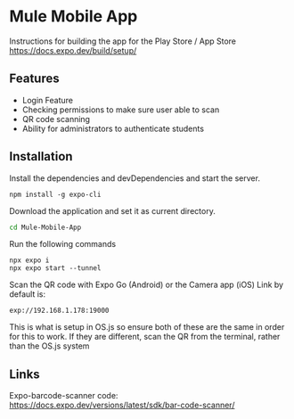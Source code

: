 # Mule Mobile App

Instructions for building the app for the Play Store / App Store
https://docs.expo.dev/build/setup/


## Features

- Login Feature
- Checking permissions to make sure user able to scan
- QR code scanning
- Ability for administrators to authenticate students

## Installation

Install the dependencies and devDependencies and start the server.

```
npm install -g expo-cli
```

Download the application and set it as current directory.

```sh
cd Mule-Mobile-App
```

Run the following commands
``` 
npx expo i
npx expo start --tunnel
```

Scan the QR code with Expo Go (Android) or the Camera app (iOS)
Link by default is:
```
exp://192.168.1.178:19000
```
This is what is setup in OS.js so ensure both of these are the same in order for this to work.
If they are different, scan the QR from the terminal, rather than the OS.js system

## Links

Expo-barcode-scanner code:
https://docs.expo.dev/versions/latest/sdk/bar-code-scanner/
